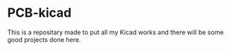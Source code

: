 # PCB-kicad

This is a repositary made to put all my Kicad works and there will be some good projects done here.
